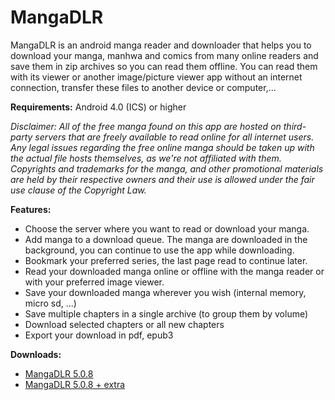 # MangaDLR
MangaDLR is an android manga reader and downloader that helps you to download your manga, manhwa and comics from many online readers and save them in zip archives so you can read them offline. You can read them with its viewer or another image/picture viewer app without an internet connection, transfer these files to another device or computer,...

**Requirements:**
Android 4.0 (ICS) or higher

*Disclaimer:
All of the free manga found on this app are hosted on third-party servers that are freely available to read online for all internet users. Any legal issues regarding the free online manga should be taken up with the actual file hosts themselves, as we're not affiliated with them. Copyrights and trademarks for the manga, and other promotional materials are held by their respective owners and their use is allowed under the fair use clause of the Copyright Law.*

**Features:**
* Choose the server where you want to read or download your manga.
* Add manga to a download queue. The manga are downloaded in the background, you can continue to use the app while downloading.
* Bookmark your preferred series, the last page read to continue later.
* Read your downloaded manga online or offline with the manga reader or with your preferred image viewer.
* Save your downloaded manga wherever you wish (internal memory, micro sd, ...)
* Save multiple chapters in a single archive (to group them by volume)
* Download selected chapters or all new chapters
* Export your download in pdf, epub3

**Downloads:**
* [MangaDLR 5.0.8](https://bitbucket.org/cylonu87/mangadlr/downloads/MangaDLR-5.0.8-full-release.apk)
* [MangaDLR 5.0.8 + extra](https://bitbucket.org/cylonu87/mangadlr/downloads/MangaDLR-5.0.8-full_extra-release.apk)
